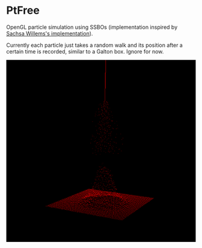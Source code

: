 PtFree
====

OpenGL particle simulation using SSBOs (implementation inspired by [Sachsa Willems's implementation](https://github.com/SaschaWillems/openglcpp/)).

Currently each particle just takes a random walk and its position after a certain time is recorded, similar to a Galton box.  Ignore for now.

![Image](galton-demo.png)
